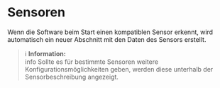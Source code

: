 # Sensoren

Wenn die Software beim Start einen kompatiblen Sensor erkennt, wird automatisch ein neuer Abschnitt mit den Daten des Sensors erstellt.
> ℹ **Information:**  
> info
Sollte es für bestimmte Sensoren weitere Konfigurationsmöglichkeiten geben, werden diese unterhalb der Sensorbeschreibung angezeigt.